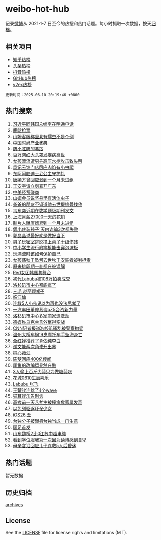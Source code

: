 # weibo-hot-hub

记录[微博](https://www.weibo.com)从 2021-1-7 日至今的热搜和热门话题。每小时抓取一次数据，按天[归档](archives)。

## 相关项目

- [知乎热榜](https://github.com/lonnyzhang423/zhihu-hot-hub)
- [头条热榜](https://github.com/lonnyzhang423/toutiao-hot-hub)
- [抖音热榜](https://github.com/lonnyzhang423/douyin-hot-hub)
- [GitHub热榜](https://github.com/lonnyzhang423/github-hot-hub)
- [v2ex热榜](https://github.com/lonnyzhang423/v2ex-hot-hub)


`更新时间：2025-06-10 20:19:46 +0800`

## 热门搜索

1. [习近平同韩国总统李在明通电话](https://m.weibo.cn/search?containerid=100103type%3D1%26t%3D10%26q%3D%23%E4%B9%A0%E8%BF%91%E5%B9%B3%E5%90%8C%E9%9F%A9%E5%9B%BD%E6%80%BB%E7%BB%9F%E6%9D%8E%E5%9C%A8%E6%98%8E%E9%80%9A%E7%94%B5%E8%AF%9D%23&stream_entry_id=51&isnewpage=1&extparam=seat%3D1%26q%3D%2523%25E4%25B9%25A0%25E8%25BF%2591%25E5%25B9%25B3%25E5%2590%258C%25E9%259F%25A9%25E5%259B%25BD%25E6%2580%25BB%25E7%25BB%259F%25E6%259D%258E%25E5%259C%25A8%25E6%2598%258E%25E9%2580%259A%25E7%2594%25B5%25E8%25AF%259D%2523%26filter_type%3Drealtimehot%26pos%3D0%26c_type%3D51%26cate%3D10103%26stream_entry_id%3D51%26dgr%3D0%26display_time%3D1749557984%26pre_seqid%3D174955798443400564118)
1. [鹿晗抢票](https://m.weibo.cn/search?containerid=100103type%3D1%26t%3D10%26q%3D%E9%B9%BF%E6%99%97%E6%8A%A2%E7%A5%A8&stream_entry_id=31&isnewpage=1&extparam=seat%3D1%26q%3D%25E9%25B9%25BF%25E6%2599%2597%25E6%258A%25A2%25E7%25A5%25A8%26lcate%3D5001%26filter_type%3Drealtimehot%26c_type%3D31%26dgr%3D0%26cate%3D5001%26stream_entry_id%3D31%26band_rank%3D1%26pos%3D0%26flag%3D1%26realpos%3D1%26display_time%3D1749557984%26pre_seqid%3D174955798443400564118)
1. [山姆客服称坚果有蠕虫不是个例](https://m.weibo.cn/search?containerid=100103type%3D1%26t%3D10%26q%3D%23%E5%B1%B1%E5%A7%86%E5%AE%A2%E6%9C%8D%E7%A7%B0%E5%9D%9A%E6%9E%9C%E6%9C%89%E8%A0%95%E8%99%AB%E4%B8%8D%E6%98%AF%E4%B8%AA%E4%BE%8B%23&stream_entry_id=31&isnewpage=1&extparam=seat%3D1%26q%3D%2523%25E5%25B1%25B1%25E5%25A7%2586%25E5%25AE%25A2%25E6%259C%258D%25E7%25A7%25B0%25E5%259D%259A%25E6%259E%259C%25E6%259C%2589%25E8%25A0%2595%25E8%2599%25AB%25E4%25B8%258D%25E6%2598%25AF%25E4%25B8%25AA%25E4%25BE%258B%2523%26lcate%3D5001%26filter_type%3Drealtimehot%26c_type%3D31%26dgr%3D0%26cate%3D5001%26stream_entry_id%3D31%26band_rank%3D2%26pos%3D1%26flag%3D0%26realpos%3D2%26display_time%3D1749557984%26pre_seqid%3D174955798443400564118)
1. [中国时尚产业盛典](https://m.weibo.cn/search?containerid=100103type%3D1%26t%3D10%26q%3D%23%E4%B8%AD%E5%9B%BD%E6%97%B6%E5%B0%9A%E4%BA%A7%E4%B8%9A%E7%9B%9B%E5%85%B8%23&stream_entry_id=31&isnewpage=1&extparam=seat%3D1%26q%3D%2523%25E4%25B8%25AD%25E5%259B%25BD%25E6%2597%25B6%25E5%25B0%259A%25E4%25BA%25A7%25E4%25B8%259A%25E7%259B%259B%25E5%2585%25B8%2523%26lcate%3D5001%26filter_type%3Drealtimehot%26c_type%3D31%26dgr%3D0%26cate%3D5001%26stream_entry_id%3D31%26band_rank%3D3%26pos%3D2%26flag%3D1%26realpos%3D3%26display_time%3D1749557984%26pre_seqid%3D174955798443400564118)
1. [防不胜防的套路](https://m.weibo.cn/search?containerid=100103type%3D1%26t%3D10%26q%3D%23%E9%98%B2%E4%B8%8D%E8%83%9C%E9%98%B2%E7%9A%84%E5%A5%97%E8%B7%AF%23&stream_entry_id=31&isnewpage=1&extparam=seat%3D1%26q%3D%2523%25E9%2598%25B2%25E4%25B8%258D%25E8%2583%259C%25E9%2598%25B2%25E7%259A%2584%25E5%25A5%2597%25E8%25B7%25AF%2523%26lcate%3D5001%26filter_type%3Drealtimehot%26adid%3D289416%26c_type%3D31%26cate%3D5001%26topic_ad%3D1%26stream_entry_id%3D31%26band_rank%3D4%26is_ad_pos%3D1%26pos%3D3%26dgr%3D0%26display_time%3D1749557984%26pre_seqid%3D174955798443400564118)
1. [百万网红大头突发疾病离世](https://m.weibo.cn/search?containerid=100103type%3D1%26t%3D10%26q%3D%23%E7%99%BE%E4%B8%87%E7%BD%91%E7%BA%A2%E5%A4%A7%E5%A4%B4%E7%AA%81%E5%8F%91%E7%96%BE%E7%97%85%E7%A6%BB%E4%B8%96%23&stream_entry_id=31&isnewpage=1&extparam=seat%3D1%26q%3D%2523%25E7%2599%25BE%25E4%25B8%2587%25E7%25BD%2591%25E7%25BA%25A2%25E5%25A4%25A7%25E5%25A4%25B4%25E7%25AA%2581%25E5%258F%2591%25E7%2596%25BE%25E7%2597%2585%25E7%25A6%25BB%25E4%25B8%2596%2523%26lcate%3D5001%26filter_type%3Drealtimehot%26c_type%3D31%26dgr%3D0%26cate%3D5001%26stream_entry_id%3D31%26band_rank%3D4%26pos%3D4%26flag%3D1%26realpos%3D4%26display_time%3D1749557984%26pre_seqid%3D174955798443400564118)
1. [女孩漂流遭男子高压水枪攻击致失明](https://m.weibo.cn/search?containerid=100103type%3D1%26t%3D10%26q%3D%23%E5%A5%B3%E5%AD%A9%E6%BC%82%E6%B5%81%E9%81%AD%E7%94%B7%E5%AD%90%E9%AB%98%E5%8E%8B%E6%B0%B4%E6%9E%AA%E6%94%BB%E5%87%BB%E8%87%B4%E5%A4%B1%E6%98%8E%23&stream_entry_id=31&isnewpage=1&extparam=seat%3D1%26q%3D%2523%25E5%25A5%25B3%25E5%25AD%25A9%25E6%25BC%2582%25E6%25B5%2581%25E9%2581%25AD%25E7%2594%25B7%25E5%25AD%2590%25E9%25AB%2598%25E5%258E%258B%25E6%25B0%25B4%25E6%259E%25AA%25E6%2594%25BB%25E5%2587%25BB%25E8%2587%25B4%25E5%25A4%25B1%25E6%2598%258E%2523%26lcate%3D5001%26filter_type%3Drealtimehot%26c_type%3D31%26dgr%3D0%26cate%3D5001%26stream_entry_id%3D31%26band_rank%3D5%26pos%3D5%26flag%3D0%26realpos%3D5%26display_time%3D1749557984%26pre_seqid%3D174955798443400564118)
1. [袁记云饺门店回应肉馅有小虫爬](https://m.weibo.cn/search?containerid=100103type%3D1%26t%3D10%26q%3D%23%E8%A2%81%E8%AE%B0%E4%BA%91%E9%A5%BA%E9%97%A8%E5%BA%97%E5%9B%9E%E5%BA%94%E8%82%89%E9%A6%85%E6%9C%89%E5%B0%8F%E8%99%AB%E7%88%AC%23&stream_entry_id=31&isnewpage=1&extparam=seat%3D1%26q%3D%2523%25E8%25A2%2581%25E8%25AE%25B0%25E4%25BA%2591%25E9%25A5%25BA%25E9%2597%25A8%25E5%25BA%2597%25E5%259B%259E%25E5%25BA%2594%25E8%2582%2589%25E9%25A6%2585%25E6%259C%2589%25E5%25B0%258F%25E8%2599%25AB%25E7%2588%25AC%2523%26lcate%3D5001%26filter_type%3Drealtimehot%26c_type%3D31%26dgr%3D0%26cate%3D5001%26stream_entry_id%3D31%26band_rank%3D6%26pos%3D6%26flag%3D1%26realpos%3D6%26display_time%3D1749557984%26pre_seqid%3D174955798443400564118)
1. [东阿阿胶迪士尼公主守护礼](https://m.weibo.cn/search?containerid=100103type%3D1%26t%3D10%26q%3D%23%E4%B8%9C%E9%98%BF%E9%98%BF%E8%83%B6%E8%BF%AA%E5%A3%AB%E5%B0%BC%E5%85%AC%E4%B8%BB%E5%AE%88%E6%8A%A4%E7%A4%BC%23&stream_entry_id=31&isnewpage=1&extparam=seat%3D1%26q%3D%2523%25E4%25B8%259C%25E9%2598%25BF%25E9%2598%25BF%25E8%2583%25B6%25E8%25BF%25AA%25E5%25A3%25AB%25E5%25B0%25BC%25E5%2585%25AC%25E4%25B8%25BB%25E5%25AE%2588%25E6%258A%25A4%25E7%25A4%25BC%2523%26lcate%3D5001%26filter_type%3Drealtimehot%26adid%3D289357%26c_type%3D31%26cate%3D5001%26topic_ad%3D1%26stream_entry_id%3D31%26band_rank%3D7%26is_ad_pos%3D1%26pos%3D7%26dgr%3D0%26display_time%3D1749557984%26pre_seqid%3D174955798443400564118)
1. [唐嫣方曾回应迟到一个月未进组](https://m.weibo.cn/search?containerid=100103type%3D1%26t%3D10%26q%3D%23%E5%94%90%E5%AB%A3%E6%96%B9%E6%9B%BE%E5%9B%9E%E5%BA%94%E8%BF%9F%E5%88%B0%E4%B8%80%E4%B8%AA%E6%9C%88%E6%9C%AA%E8%BF%9B%E7%BB%84%23&stream_entry_id=31&isnewpage=1&extparam=seat%3D1%26q%3D%2523%25E5%2594%2590%25E5%25AB%25A3%25E6%2596%25B9%25E6%259B%25BE%25E5%259B%259E%25E5%25BA%2594%25E8%25BF%259F%25E5%2588%25B0%25E4%25B8%2580%25E4%25B8%25AA%25E6%259C%2588%25E6%259C%25AA%25E8%25BF%259B%25E7%25BB%2584%2523%26lcate%3D5001%26filter_type%3Drealtimehot%26c_type%3D31%26dgr%3D0%26cate%3D5001%26stream_entry_id%3D31%26band_rank%3D7%26pos%3D8%26flag%3D0%26realpos%3D7%26display_time%3D1749557984%26pre_seqid%3D174955798443400564118)
1. [王安宇请立刻离开广东](https://m.weibo.cn/search?containerid=100103type%3D1%26t%3D10%26q%3D%E7%8E%8B%E5%AE%89%E5%AE%87%E8%AF%B7%E7%AB%8B%E5%88%BB%E7%A6%BB%E5%BC%80%E5%B9%BF%E4%B8%9C&stream_entry_id=31&isnewpage=1&extparam=seat%3D1%26q%3D%25E7%258E%258B%25E5%25AE%2589%25E5%25AE%2587%25E8%25AF%25B7%25E7%25AB%258B%25E5%2588%25BB%25E7%25A6%25BB%25E5%25BC%2580%25E5%25B9%25BF%25E4%25B8%259C%26lcate%3D5001%26filter_type%3Drealtimehot%26c_type%3D31%26dgr%3D0%26cate%3D5001%26stream_entry_id%3D31%26band_rank%3D8%26pos%3D9%26flag%3D0%26realpos%3D8%26display_time%3D1749557984%26pre_seqid%3D174955798443400564118)
1. [中美经贸磋商](https://m.weibo.cn/search?containerid=100103type%3D1%26t%3D10%26q%3D%23%E4%B8%AD%E7%BE%8E%E7%BB%8F%E8%B4%B8%E7%A3%8B%E5%95%86%23&stream_entry_id=31&isnewpage=1&extparam=seat%3D1%26q%3D%2523%25E4%25B8%25AD%25E7%25BE%258E%25E7%25BB%258F%25E8%25B4%25B8%25E7%25A3%258B%25E5%2595%2586%2523%26lcate%3D5001%26filter_type%3Drealtimehot%26c_type%3D31%26dgr%3D0%26cate%3D5001%26stream_entry_id%3D31%26band_rank%3D9%26pos%3D10%26flag%3D0%26realpos%3D9%26display_time%3D1749557984%26pre_seqid%3D174955798443400564118)
1. [山姆会员说坚果里有活体虫子](https://m.weibo.cn/search?containerid=100103type%3D1%26t%3D10%26q%3D%23%E5%B1%B1%E5%A7%86%E4%BC%9A%E5%91%98%E8%AF%B4%E5%9D%9A%E6%9E%9C%E9%87%8C%E6%9C%89%E6%B4%BB%E4%BD%93%E8%99%AB%E5%AD%90%23&stream_entry_id=31&isnewpage=1&extparam=seat%3D1%26q%3D%2523%25E5%25B1%25B1%25E5%25A7%2586%25E4%25BC%259A%25E5%2591%2598%25E8%25AF%25B4%25E5%259D%259A%25E6%259E%259C%25E9%2587%258C%25E6%259C%2589%25E6%25B4%25BB%25E4%25BD%2593%25E8%2599%25AB%25E5%25AD%2590%2523%26lcate%3D5001%26filter_type%3Drealtimehot%26c_type%3D31%26dgr%3D0%26cate%3D5001%26stream_entry_id%3D31%26band_rank%3D10%26pos%3D11%26flag%3D1%26realpos%3D10%26display_time%3D1749557984%26pre_seqid%3D174955798443400564118)
1. [爸爸的朋友不知道他去世提排骨找他](https://m.weibo.cn/search?containerid=100103type%3D1%26t%3D10%26q%3D%23%E7%88%B8%E7%88%B8%E7%9A%84%E6%9C%8B%E5%8F%8B%E4%B8%8D%E7%9F%A5%E9%81%93%E4%BB%96%E5%8E%BB%E4%B8%96%E6%8F%90%E6%8E%92%E9%AA%A8%E6%89%BE%E4%BB%96%23&stream_entry_id=31&isnewpage=1&extparam=seat%3D1%26q%3D%2523%25E7%2588%25B8%25E7%2588%25B8%25E7%259A%2584%25E6%259C%258B%25E5%258F%258B%25E4%25B8%258D%25E7%259F%25A5%25E9%2581%2593%25E4%25BB%2596%25E5%258E%25BB%25E4%25B8%2596%25E6%258F%2590%25E6%258E%2592%25E9%25AA%25A8%25E6%2589%25BE%25E4%25BB%2596%2523%26lcate%3D5001%26filter_type%3Drealtimehot%26c_type%3D31%26dgr%3D0%26cate%3D5001%26stream_entry_id%3D31%26band_rank%3D11%26pos%3D12%26flag%3D1%26realpos%3D11%26display_time%3D1749557984%26pre_seqid%3D174955798443400564118)
1. [韦东奕近期在数学顶级期刊发文](https://m.weibo.cn/search?containerid=100103type%3D1%26t%3D10%26q%3D%23%E9%9F%A6%E4%B8%9C%E5%A5%95%E8%BF%91%E6%9C%9F%E5%9C%A8%E6%95%B0%E5%AD%A6%E9%A1%B6%E7%BA%A7%E6%9C%9F%E5%88%8A%E5%8F%91%E6%96%87%23&stream_entry_id=31&isnewpage=1&extparam=seat%3D1%26q%3D%2523%25E9%259F%25A6%25E4%25B8%259C%25E5%25A5%2595%25E8%25BF%2591%25E6%259C%259F%25E5%259C%25A8%25E6%2595%25B0%25E5%25AD%25A6%25E9%25A1%25B6%25E7%25BA%25A7%25E6%259C%259F%25E5%2588%258A%25E5%258F%2591%25E6%2596%2587%2523%26lcate%3D5001%26filter_type%3Drealtimehot%26c_type%3D31%26dgr%3D0%26cate%3D5001%26stream_entry_id%3D31%26band_rank%3D12%26pos%3D13%26flag%3D1%26realpos%3D12%26display_time%3D1749557984%26pre_seqid%3D174955798443400564118)
1. [上海月薪27000一天的花销](https://m.weibo.cn/search?containerid=100103type%3D1%26t%3D10%26q%3D%E4%B8%8A%E6%B5%B7%E6%9C%88%E8%96%AA27000%E4%B8%80%E5%A4%A9%E7%9A%84%E8%8A%B1%E9%94%80&stream_entry_id=31&isnewpage=1&extparam=seat%3D1%26q%3D%25E4%25B8%258A%25E6%25B5%25B7%25E6%259C%2588%25E8%2596%25AA27000%25E4%25B8%2580%25E5%25A4%25A9%25E7%259A%2584%25E8%258A%25B1%25E9%2594%2580%26lcate%3D5001%26filter_type%3Drealtimehot%26c_type%3D31%26dgr%3D0%26cate%3D5001%26stream_entry_id%3D31%26band_rank%3D13%26pos%3D14%26flag%3D2%26realpos%3D13%26display_time%3D1749557984%26pre_seqid%3D174955798443400564118)
1. [制片人曝唐嫣迟到一个月未进组](https://m.weibo.cn/search?containerid=100103type%3D1%26t%3D10%26q%3D%23%E5%88%B6%E7%89%87%E4%BA%BA%E6%9B%9D%E5%94%90%E5%AB%A3%E8%BF%9F%E5%88%B0%E4%B8%80%E4%B8%AA%E6%9C%88%E6%9C%AA%E8%BF%9B%E7%BB%84%23&stream_entry_id=31&isnewpage=1&extparam=seat%3D1%26q%3D%2523%25E5%2588%25B6%25E7%2589%2587%25E4%25BA%25BA%25E6%259B%259D%25E5%2594%2590%25E5%25AB%25A3%25E8%25BF%259F%25E5%2588%25B0%25E4%25B8%2580%25E4%25B8%25AA%25E6%259C%2588%25E6%259C%25AA%25E8%25BF%259B%25E7%25BB%2584%2523%26lcate%3D5001%26filter_type%3Drealtimehot%26c_type%3D31%26dgr%3D0%26cate%3D5001%26stream_entry_id%3D31%26band_rank%3D14%26pos%3D15%26flag%3D2%26realpos%3D14%26display_time%3D1749557984%26pre_seqid%3D174955798443400564118)
1. [俩小伙装孙子1天内诈骗3次都失败](https://m.weibo.cn/search?containerid=100103type%3D1%26t%3D10%26q%3D%23%E4%BF%A9%E5%B0%8F%E4%BC%99%E8%A3%85%E5%AD%99%E5%AD%901%E5%A4%A9%E5%86%85%E8%AF%88%E9%AA%973%E6%AC%A1%E9%83%BD%E5%A4%B1%E8%B4%A5%23&stream_entry_id=31&isnewpage=1&extparam=seat%3D1%26q%3D%2523%25E4%25BF%25A9%25E5%25B0%258F%25E4%25BC%2599%25E8%25A3%2585%25E5%25AD%2599%25E5%25AD%25901%25E5%25A4%25A9%25E5%2586%2585%25E8%25AF%2588%25E9%25AA%25973%25E6%25AC%25A1%25E9%2583%25BD%25E5%25A4%25B1%25E8%25B4%25A5%2523%26lcate%3D5001%26filter_type%3Drealtimehot%26c_type%3D31%26dgr%3D0%26cate%3D5001%26stream_entry_id%3D31%26band_rank%3D15%26pos%3D16%26flag%3D1%26realpos%3D15%26display_time%3D1749557984%26pre_seqid%3D174955798443400564118)
1. [郭晶晶说最好就是做好当下](https://m.weibo.cn/search?containerid=100103type%3D1%26t%3D10%26q%3D%23%E9%83%AD%E6%99%B6%E6%99%B6%E8%AF%B4%E6%9C%80%E5%A5%BD%E5%B0%B1%E6%98%AF%E5%81%9A%E5%A5%BD%E5%BD%93%E4%B8%8B%23&stream_entry_id=31&isnewpage=1&extparam=seat%3D1%26q%3D%2523%25E9%2583%25AD%25E6%2599%25B6%25E6%2599%25B6%25E8%25AF%25B4%25E6%259C%2580%25E5%25A5%25BD%25E5%25B0%25B1%25E6%2598%25AF%25E5%2581%259A%25E5%25A5%25BD%25E5%25BD%2593%25E4%25B8%258B%2523%26lcate%3D5001%26filter_type%3Drealtimehot%26c_type%3D31%26dgr%3D0%26cate%3D5001%26stream_entry_id%3D31%26band_rank%3D16%26pos%3D17%26flag%3D1%26realpos%3D16%26display_time%3D1749557984%26pre_seqid%3D174955798443400564118)
1. [男子玩密室逃脱撞上桌子十级伤残](https://m.weibo.cn/search?containerid=100103type%3D1%26t%3D10%26q%3D%23%E7%94%B7%E5%AD%90%E7%8E%A9%E5%AF%86%E5%AE%A4%E9%80%83%E8%84%B1%E6%92%9E%E4%B8%8A%E6%A1%8C%E5%AD%90%E5%8D%81%E7%BA%A7%E4%BC%A4%E6%AE%8B%23&stream_entry_id=31&isnewpage=1&extparam=seat%3D1%26q%3D%2523%25E7%2594%25B7%25E5%25AD%2590%25E7%258E%25A9%25E5%25AF%2586%25E5%25AE%25A4%25E9%2580%2583%25E8%2584%25B1%25E6%2592%259E%25E4%25B8%258A%25E6%25A1%258C%25E5%25AD%2590%25E5%258D%2581%25E7%25BA%25A7%25E4%25BC%25A4%25E6%25AE%258B%2523%26lcate%3D5001%26filter_type%3Drealtimehot%26c_type%3D31%26dgr%3D0%26cate%3D5001%26stream_entry_id%3D31%26band_rank%3D17%26pos%3D18%26flag%3D1%26realpos%3D17%26display_time%3D1749557984%26pre_seqid%3D174955798443400564118)
1. [中小学生流行的笔枪能击穿泡沫板](https://m.weibo.cn/search?containerid=100103type%3D1%26t%3D10%26q%3D%23%E4%B8%AD%E5%B0%8F%E5%AD%A6%E7%94%9F%E6%B5%81%E8%A1%8C%E7%9A%84%E7%AC%94%E6%9E%AA%E8%83%BD%E5%87%BB%E7%A9%BF%E6%B3%A1%E6%B2%AB%E6%9D%BF%23&stream_entry_id=31&isnewpage=1&extparam=seat%3D1%26q%3D%2523%25E4%25B8%25AD%25E5%25B0%258F%25E5%25AD%25A6%25E7%2594%259F%25E6%25B5%2581%25E8%25A1%258C%25E7%259A%2584%25E7%25AC%2594%25E6%259E%25AA%25E8%2583%25BD%25E5%2587%25BB%25E7%25A9%25BF%25E6%25B3%25A1%25E6%25B2%25AB%25E6%259D%25BF%2523%26lcate%3D5001%26filter_type%3Drealtimehot%26c_type%3D31%26dgr%3D0%26cate%3D5001%26stream_entry_id%3D31%26band_rank%3D18%26pos%3D19%26flag%3D1%26realpos%3D18%26display_time%3D1749557984%26pre_seqid%3D174955798443400564118)
1. [玩漂流时该如何保护自己](https://m.weibo.cn/search?containerid=100103type%3D1%26t%3D10%26q%3D%23%E7%8E%A9%E6%BC%82%E6%B5%81%E6%97%B6%E8%AF%A5%E5%A6%82%E4%BD%95%E4%BF%9D%E6%8A%A4%E8%87%AA%E5%B7%B1%23&stream_entry_id=31&isnewpage=1&extparam=seat%3D1%26q%3D%2523%25E7%258E%25A9%25E6%25BC%2582%25E6%25B5%2581%25E6%2597%25B6%25E8%25AF%25A5%25E5%25A6%2582%25E4%25BD%2595%25E4%25BF%259D%25E6%258A%25A4%25E8%2587%25AA%25E5%25B7%25B1%2523%26lcate%3D5001%26filter_type%3Drealtimehot%26c_type%3D31%26cate%3D5001%26dgr%3D0%26realpos%3D19%26stream_entry_id%3D31%26band_rank%3D19%26pos%3D20%26flag%3D1%26is_ai_ask%3D1%26display_time%3D1749557984%26pre_seqid%3D174955798443400564118)
1. [女孩荡秋千坠河去世秋千安装者被判担责](https://m.weibo.cn/search?containerid=100103type%3D1%26t%3D10%26q%3D%23%E5%A5%B3%E5%AD%A9%E8%8D%A1%E7%A7%8B%E5%8D%83%E5%9D%A0%E6%B2%B3%E5%8E%BB%E4%B8%96%E7%A7%8B%E5%8D%83%E5%AE%89%E8%A3%85%E8%80%85%E8%A2%AB%E5%88%A4%E6%8B%85%E8%B4%A3%23&stream_entry_id=31&isnewpage=1&extparam=seat%3D1%26q%3D%2523%25E5%25A5%25B3%25E5%25AD%25A9%25E8%258D%25A1%25E7%25A7%258B%25E5%258D%2583%25E5%259D%25A0%25E6%25B2%25B3%25E5%258E%25BB%25E4%25B8%2596%25E7%25A7%258B%25E5%258D%2583%25E5%25AE%2589%25E8%25A3%2585%25E8%2580%2585%25E8%25A2%25AB%25E5%2588%25A4%25E6%258B%2585%25E8%25B4%25A3%2523%26lcate%3D5001%26filter_type%3Drealtimehot%26c_type%3D31%26dgr%3D0%26cate%3D5001%26stream_entry_id%3D31%26band_rank%3D20%26pos%3D21%26flag%3D1%26realpos%3D20%26display_time%3D1749557984%26pre_seqid%3D174955798443400564118)
1. [原来排卵期一直都在被误解](https://m.weibo.cn/search?containerid=100103type%3D1%26t%3D10%26q%3D%E5%8E%9F%E6%9D%A5%E6%8E%92%E5%8D%B5%E6%9C%9F%E4%B8%80%E7%9B%B4%E9%83%BD%E5%9C%A8%E8%A2%AB%E8%AF%AF%E8%A7%A3&stream_entry_id=31&isnewpage=1&extparam=seat%3D1%26q%3D%25E5%258E%259F%25E6%259D%25A5%25E6%258E%2592%25E5%258D%25B5%25E6%259C%259F%25E4%25B8%2580%25E7%259B%25B4%25E9%2583%25BD%25E5%259C%25A8%25E8%25A2%25AB%25E8%25AF%25AF%25E8%25A7%25A3%26lcate%3D5001%26filter_type%3Drealtimehot%26c_type%3D31%26dgr%3D0%26cate%3D5001%26stream_entry_id%3D31%26band_rank%3D21%26pos%3D22%26flag%3D2%26realpos%3D21%26display_time%3D1749557984%26pre_seqid%3D174955798443400564118)
1. [Red女团韩国初舞台](https://m.weibo.cn/search?containerid=100103type%3D1%26t%3D10%26q%3D%23Red%E5%A5%B3%E5%9B%A2%E9%9F%A9%E5%9B%BD%E5%88%9D%E8%88%9E%E5%8F%B0%23&stream_entry_id=31&isnewpage=1&extparam=seat%3D1%26q%3D%2523Red%25E5%25A5%25B3%25E5%259B%25A2%25E9%259F%25A9%25E5%259B%25BD%25E5%2588%259D%25E8%2588%259E%25E5%258F%25B0%2523%26lcate%3D5001%26filter_type%3Drealtimehot%26c_type%3D31%26dgr%3D0%26cate%3D5001%26stream_entry_id%3D31%26band_rank%3D22%26pos%3D23%26flag%3D1%26realpos%3D22%26display_time%3D1749557984%26pre_seqid%3D174955798443400564118)
1. [初代Labubu被108万拍卖成交](https://m.weibo.cn/search?containerid=100103type%3D1%26t%3D10%26q%3D%23%E5%88%9D%E4%BB%A3Labubu%E8%A2%AB108%E4%B8%87%E6%8B%8D%E5%8D%96%E6%88%90%E4%BA%A4%23&stream_entry_id=31&isnewpage=1&extparam=seat%3D1%26q%3D%2523%25E5%2588%259D%25E4%25BB%25A3Labubu%25E8%25A2%25AB108%25E4%25B8%2587%25E6%258B%258D%25E5%258D%2596%25E6%2588%2590%25E4%25BA%25A4%2523%26lcate%3D5001%26filter_type%3Drealtimehot%26c_type%3D31%26dgr%3D0%26cate%3D5001%26stream_entry_id%3D31%26band_rank%3D23%26pos%3D24%26flag%3D1%26realpos%3D23%26display_time%3D1749557984%26pre_seqid%3D174955798443400564118)
1. [洛杉矶市中心彻底疯了](https://m.weibo.cn/search?containerid=100103type%3D1%26t%3D10%26q%3D%E6%B4%9B%E6%9D%89%E7%9F%B6%E5%B8%82%E4%B8%AD%E5%BF%83%E5%BD%BB%E5%BA%95%E7%96%AF%E4%BA%86&stream_entry_id=31&isnewpage=1&extparam=seat%3D1%26q%3D%25E6%25B4%259B%25E6%259D%2589%25E7%259F%25B6%25E5%25B8%2582%25E4%25B8%25AD%25E5%25BF%2583%25E5%25BD%25BB%25E5%25BA%2595%25E7%2596%25AF%25E4%25BA%2586%26lcate%3D5001%26filter_type%3Drealtimehot%26c_type%3D31%26dgr%3D0%26cate%3D5001%26stream_entry_id%3D31%26band_rank%3D24%26pos%3D25%26flag%3D0%26realpos%3D24%26display_time%3D1749557984%26pre_seqid%3D174955798443400564118)
1. [三毛 赵丽颖裙子](https://m.weibo.cn/search?containerid=100103type%3D1%26t%3D10%26q%3D%E4%B8%89%E6%AF%9B+%E8%B5%B5%E4%B8%BD%E9%A2%96%E8%A3%99%E5%AD%90&stream_entry_id=31&isnewpage=1&extparam=seat%3D1%26q%3D%25E4%25B8%2589%25E6%25AF%259B%2520%25E8%25B5%25B5%25E4%25B8%25BD%25E9%25A2%2596%25E8%25A3%2599%25E5%25AD%2590%26lcate%3D5001%26filter_type%3Drealtimehot%26c_type%3D31%26dgr%3D0%26cate%3D5001%26stream_entry_id%3D31%26band_rank%3D25%26pos%3D26%26flag%3D0%26realpos%3D25%26display_time%3D1749557984%26pre_seqid%3D174955798443400564118)
1. [临江仙](https://m.weibo.cn/search?containerid=100103type%3D1%26t%3D10%26q%3D%E4%B8%B4%E6%B1%9F%E4%BB%99&stream_entry_id=31&isnewpage=1&extparam=seat%3D1%26q%3D%25E4%25B8%25B4%25E6%25B1%259F%25E4%25BB%2599%26lcate%3D5001%26filter_type%3Drealtimehot%26c_type%3D31%26dgr%3D0%26cate%3D5001%26stream_entry_id%3D31%26band_rank%3D26%26pos%3D27%26flag%3D0%26realpos%3D26%26display_time%3D1749557984%26pre_seqid%3D174955798443400564118)
1. [连救5人小伙说以为再也没法尽孝了](https://m.weibo.cn/search?containerid=100103type%3D1%26t%3D10%26q%3D%23%E8%BF%9E%E6%95%915%E4%BA%BA%E5%B0%8F%E4%BC%99%E8%AF%B4%E4%BB%A5%E4%B8%BA%E5%86%8D%E4%B9%9F%E6%B2%A1%E6%B3%95%E5%B0%BD%E5%AD%9D%E4%BA%86%23&stream_entry_id=31&isnewpage=1&extparam=seat%3D1%26q%3D%2523%25E8%25BF%259E%25E6%2595%25915%25E4%25BA%25BA%25E5%25B0%258F%25E4%25BC%2599%25E8%25AF%25B4%25E4%25BB%25A5%25E4%25B8%25BA%25E5%2586%258D%25E4%25B9%259F%25E6%25B2%25A1%25E6%25B3%2595%25E5%25B0%25BD%25E5%25AD%259D%25E4%25BA%2586%2523%26lcate%3D5001%26filter_type%3Drealtimehot%26c_type%3D31%26dgr%3D0%26cate%3D5001%26stream_entry_id%3D31%26band_rank%3D27%26pos%3D28%26flag%3D0%26realpos%3D27%26display_time%3D1749557984%26pre_seqid%3D174955798443400564118)
1. [一汽丰田董修惠谈bZ5合资新力量](https://m.weibo.cn/search?containerid=100103type%3D1%26t%3D10%26q%3D%23%E4%B8%80%E6%B1%BD%E4%B8%B0%E7%94%B0%E8%91%A3%E4%BF%AE%E6%83%A0%E8%B0%88bZ5%E5%90%88%E8%B5%84%E6%96%B0%E5%8A%9B%E9%87%8F%23&stream_entry_id=31&isnewpage=1&extparam=seat%3D1%26q%3D%2523%25E4%25B8%2580%25E6%25B1%25BD%25E4%25B8%25B0%25E7%2594%25B0%25E8%2591%25A3%25E4%25BF%25AE%25E6%2583%25A0%25E8%25B0%2588bZ5%25E5%2590%2588%25E8%25B5%2584%25E6%2596%25B0%25E5%258A%259B%25E9%2587%258F%2523%26lcate%3D5001%26filter_type%3Drealtimehot%26c_type%3D31%26dgr%3D0%26cate%3D5001%26stream_entry_id%3D31%26band_rank%3D28%26pos%3D29%26flag%3D1%26realpos%3D28%26display_time%3D1749557984%26pre_seqid%3D174955798443400564118)
1. [洛杉矶市中心多家商家遭洗劫](https://m.weibo.cn/search?containerid=100103type%3D1%26t%3D10%26q%3D%23%E6%B4%9B%E6%9D%89%E7%9F%B6%E5%B8%82%E4%B8%AD%E5%BF%83%E5%A4%9A%E5%AE%B6%E5%95%86%E5%AE%B6%E9%81%AD%E6%B4%97%E5%8A%AB%23&stream_entry_id=31&isnewpage=1&extparam=seat%3D1%26q%3D%2523%25E6%25B4%259B%25E6%259D%2589%25E7%259F%25B6%25E5%25B8%2582%25E4%25B8%25AD%25E5%25BF%2583%25E5%25A4%259A%25E5%25AE%25B6%25E5%2595%2586%25E5%25AE%25B6%25E9%2581%25AD%25E6%25B4%2597%25E5%258A%25AB%2523%26lcate%3D5001%26filter_type%3Drealtimehot%26c_type%3D31%26dgr%3D0%26cate%3D5001%26stream_entry_id%3D31%26band_rank%3D29%26pos%3D30%26flag%3D1%26realpos%3D29%26display_time%3D1749557984%26pre_seqid%3D174955798443400564118)
1. [德媒称乌克兰意外赢得空战](https://m.weibo.cn/search?containerid=100103type%3D1%26t%3D10%26q%3D%23%E5%BE%B7%E5%AA%92%E7%A7%B0%E4%B9%8C%E5%85%8B%E5%85%B0%E6%84%8F%E5%A4%96%E8%B5%A2%E5%BE%97%E7%A9%BA%E6%88%98%23&stream_entry_id=31&isnewpage=1&extparam=seat%3D1%26q%3D%2523%25E5%25BE%25B7%25E5%25AA%2592%25E7%25A7%25B0%25E4%25B9%258C%25E5%2585%258B%25E5%2585%25B0%25E6%2584%258F%25E5%25A4%2596%25E8%25B5%25A2%25E5%25BE%2597%25E7%25A9%25BA%25E6%2588%2598%2523%26lcate%3D5001%26filter_type%3Drealtimehot%26c_type%3D31%26dgr%3D0%26cate%3D5001%26stream_entry_id%3D31%26band_rank%3D30%26pos%3D31%26flag%3D1%26realpos%3D30%26display_time%3D1749557984%26pre_seqid%3D174955798443400564118)
1. [CNN记者报道洛杉矶骚乱被警察拘留](https://m.weibo.cn/search?containerid=100103type%3D1%26t%3D10%26q%3D%23CNN%E8%AE%B0%E8%80%85%E6%8A%A5%E9%81%93%E6%B4%9B%E6%9D%89%E7%9F%B6%E9%AA%9A%E4%B9%B1%E8%A2%AB%E8%AD%A6%E5%AF%9F%E6%8B%98%E7%95%99%23&stream_entry_id=31&isnewpage=1&extparam=seat%3D1%26q%3D%2523CNN%25E8%25AE%25B0%25E8%2580%2585%25E6%258A%25A5%25E9%2581%2593%25E6%25B4%259B%25E6%259D%2589%25E7%259F%25B6%25E9%25AA%259A%25E4%25B9%25B1%25E8%25A2%25AB%25E8%25AD%25A6%25E5%25AF%259F%25E6%258B%2598%25E7%2595%2599%2523%26lcate%3D5001%26filter_type%3Drealtimehot%26c_type%3D31%26dgr%3D0%26cate%3D5001%26stream_entry_id%3D31%26band_rank%3D31%26pos%3D32%26flag%3D1%26realpos%3D31%26display_time%3D1749557984%26pre_seqid%3D174955798443400564118)
1. [温州大桥车祸19岁摩托车手坠海身亡](https://m.weibo.cn/search?containerid=100103type%3D1%26t%3D10%26q%3D%23%E6%B8%A9%E5%B7%9E%E5%A4%A7%E6%A1%A5%E8%BD%A6%E7%A5%B819%E5%B2%81%E6%91%A9%E6%89%98%E8%BD%A6%E6%89%8B%E5%9D%A0%E6%B5%B7%E8%BA%AB%E4%BA%A1%23&stream_entry_id=31&isnewpage=1&extparam=seat%3D1%26q%3D%2523%25E6%25B8%25A9%25E5%25B7%259E%25E5%25A4%25A7%25E6%25A1%25A5%25E8%25BD%25A6%25E7%25A5%25B819%25E5%25B2%2581%25E6%2591%25A9%25E6%2589%2598%25E8%25BD%25A6%25E6%2589%258B%25E5%259D%25A0%25E6%25B5%25B7%25E8%25BA%25AB%25E4%25BA%25A1%2523%26lcate%3D5001%26filter_type%3Drealtimehot%26c_type%3D31%26dgr%3D0%26cate%3D5001%26stream_entry_id%3D31%26band_rank%3D32%26pos%3D33%26flag%3D1%26realpos%3D32%26display_time%3D1749557984%26pre_seqid%3D174955798443400564118)
1. [全红婵推荐了单依纯李白](https://m.weibo.cn/search?containerid=100103type%3D1%26t%3D10%26q%3D%23%E5%85%A8%E7%BA%A2%E5%A9%B5%E6%8E%A8%E8%8D%90%E4%BA%86%E5%8D%95%E4%BE%9D%E7%BA%AF%E6%9D%8E%E7%99%BD%23&stream_entry_id=31&isnewpage=1&extparam=seat%3D1%26q%3D%2523%25E5%2585%25A8%25E7%25BA%25A2%25E5%25A9%25B5%25E6%258E%25A8%25E8%258D%2590%25E4%25BA%2586%25E5%258D%2595%25E4%25BE%259D%25E7%25BA%25AF%25E6%259D%258E%25E7%2599%25BD%2523%26lcate%3D5001%26filter_type%3Drealtimehot%26c_type%3D31%26dgr%3D0%26cate%3D5001%26stream_entry_id%3D31%26band_rank%3D33%26pos%3D34%26flag%3D0%26realpos%3D33%26display_time%3D1749557984%26pre_seqid%3D174955798443400564118)
1. [谢文能两次角球开出界](https://m.weibo.cn/search?containerid=100103type%3D1%26t%3D10%26q%3D%23%E8%B0%A2%E6%96%87%E8%83%BD%E4%B8%A4%E6%AC%A1%E8%A7%92%E7%90%83%E5%BC%80%E5%87%BA%E7%95%8C%23&stream_entry_id=31&isnewpage=1&extparam=seat%3D1%26q%3D%2523%25E8%25B0%25A2%25E6%2596%2587%25E8%2583%25BD%25E4%25B8%25A4%25E6%25AC%25A1%25E8%25A7%2592%25E7%2590%2583%25E5%25BC%2580%25E5%2587%25BA%25E7%2595%258C%2523%26lcate%3D5001%26filter_type%3Drealtimehot%26c_type%3D31%26dgr%3D0%26cate%3D5001%26stream_entry_id%3D31%26band_rank%3D34%26pos%3D35%26flag%3D1%26realpos%3D34%26display_time%3D1749557984%26pre_seqid%3D174955798443400564118)
1. [桐心薇泯](https://m.weibo.cn/search?containerid=100103type%3D1%26t%3D10%26q%3D%E6%A1%90%E5%BF%83%E8%96%87%E6%B3%AF&stream_entry_id=31&isnewpage=1&extparam=seat%3D1%26q%3D%25E6%25A1%2590%25E5%25BF%2583%25E8%2596%2587%25E6%25B3%25AF%26lcate%3D5001%26filter_type%3Drealtimehot%26c_type%3D31%26dgr%3D0%26cate%3D5001%26stream_entry_id%3D31%26band_rank%3D35%26pos%3D36%26flag%3D0%26realpos%3D35%26display_time%3D1749557984%26pre_seqid%3D174955798443400564118)
1. [陈梦回应400亿传闻](https://m.weibo.cn/search?containerid=100103type%3D1%26t%3D10%26q%3D%23%E9%99%88%E6%A2%A6%E5%9B%9E%E5%BA%94400%E4%BA%BF%E4%BC%A0%E9%97%BB%23&stream_entry_id=31&isnewpage=1&extparam=seat%3D1%26q%3D%2523%25E9%2599%2588%25E6%25A2%25A6%25E5%259B%259E%25E5%25BA%2594400%25E4%25BA%25BF%25E4%25BC%25A0%25E9%2597%25BB%2523%26lcate%3D5001%26filter_type%3Drealtimehot%26c_type%3D31%26dgr%3D0%26cate%3D5001%26stream_entry_id%3D31%26band_rank%3D36%26pos%3D37%26flag%3D0%26realpos%3D36%26display_time%3D1749557984%26pre_seqid%3D174955798443400564118)
1. [尾鱼的改编运果然在酷](https://m.weibo.cn/search?containerid=100103type%3D1%26t%3D10%26q%3D%E5%B0%BE%E9%B1%BC%E7%9A%84%E6%94%B9%E7%BC%96%E8%BF%90%E6%9E%9C%E7%84%B6%E5%9C%A8%E9%85%B7&stream_entry_id=31&isnewpage=1&extparam=seat%3D1%26q%3D%25E5%25B0%25BE%25E9%25B1%25BC%25E7%259A%2584%25E6%2594%25B9%25E7%25BC%2596%25E8%25BF%2590%25E6%259E%259C%25E7%2584%25B6%25E5%259C%25A8%25E9%2585%25B7%26lcate%3D5001%26filter_type%3Drealtimehot%26c_type%3D31%26dgr%3D0%26cate%3D5001%26stream_entry_id%3D31%26band_rank%3D37%26pos%3D38%26flag%3D1%26realpos%3D37%26display_time%3D1749557984%26pre_seqid%3D174955798443400564118)
1. [3人偷上百斤大蒜只为做糖蒜吃](https://m.weibo.cn/search?containerid=100103type%3D1%26t%3D10%26q%3D%233%E4%BA%BA%E5%81%B7%E4%B8%8A%E7%99%BE%E6%96%A4%E5%A4%A7%E8%92%9C%E5%8F%AA%E4%B8%BA%E5%81%9A%E7%B3%96%E8%92%9C%E5%90%83%23&stream_entry_id=31&isnewpage=1&extparam=seat%3D1%26q%3D%25233%25E4%25BA%25BA%25E5%2581%25B7%25E4%25B8%258A%25E7%2599%25BE%25E6%2596%25A4%25E5%25A4%25A7%25E8%2592%259C%25E5%258F%25AA%25E4%25B8%25BA%25E5%2581%259A%25E7%25B3%2596%25E8%2592%259C%25E5%2590%2583%2523%26lcate%3D5001%26filter_type%3Drealtimehot%26c_type%3D31%26dgr%3D0%26cate%3D5001%26stream_entry_id%3D31%26band_rank%3D38%26pos%3D39%26flag%3D1%26realpos%3D38%26display_time%3D1749557984%26pre_seqid%3D174955798443400564118)
1. [花城0610生辰喜乐](https://m.weibo.cn/search?containerid=100103type%3D1%26t%3D10%26q%3D%E8%8A%B1%E5%9F%8E0610%E7%94%9F%E8%BE%B0%E5%96%9C%E4%B9%90&stream_entry_id=31&isnewpage=1&extparam=seat%3D1%26q%3D%25E8%258A%25B1%25E5%259F%258E0610%25E7%2594%259F%25E8%25BE%25B0%25E5%2596%259C%25E4%25B9%2590%26lcate%3D5001%26filter_type%3Drealtimehot%26c_type%3D31%26dgr%3D0%26cate%3D5001%26stream_entry_id%3D31%26band_rank%3D39%26pos%3D40%26flag%3D1%26realpos%3D39%26display_time%3D1749557984%26pre_seqid%3D174955798443400564118)
1. [Labubu 张飞](https://m.weibo.cn/search?containerid=100103type%3D1%26t%3D10%26q%3DLabubu+%E5%BC%A0%E9%A3%9E&stream_entry_id=31&isnewpage=1&extparam=seat%3D1%26q%3DLabubu%2520%25E5%25BC%25A0%25E9%25A3%259E%26lcate%3D5001%26filter_type%3Drealtimehot%26c_type%3D31%26dgr%3D0%26cate%3D5001%26stream_entry_id%3D31%26band_rank%3D40%26pos%3D41%26flag%3D0%26realpos%3D40%26display_time%3D1749557984%26pre_seqid%3D174955798443400564118)
1. [王楚钦连跳了4个wave](https://m.weibo.cn/search?containerid=100103type%3D1%26t%3D10%26q%3D%23%E7%8E%8B%E6%A5%9A%E9%92%A6%E8%BF%9E%E8%B7%B3%E4%BA%864%E4%B8%AAwave%23&stream_entry_id=31&isnewpage=1&extparam=seat%3D1%26q%3D%2523%25E7%258E%258B%25E6%25A5%259A%25E9%2592%25A6%25E8%25BF%259E%25E8%25B7%25B3%25E4%25BA%25864%25E4%25B8%25AAwave%2523%26lcate%3D5001%26filter_type%3Drealtimehot%26c_type%3D31%26dgr%3D0%26cate%3D5001%26stream_entry_id%3D31%26band_rank%3D41%26pos%3D42%26flag%3D1%26realpos%3D41%26display_time%3D1749557984%26pre_seqid%3D174955798443400564118)
1. [猫耳娱乐告别信](https://m.weibo.cn/search?containerid=100103type%3D1%26t%3D10%26q%3D%E7%8C%AB%E8%80%B3%E5%A8%B1%E4%B9%90%E5%91%8A%E5%88%AB%E4%BF%A1&stream_entry_id=31&isnewpage=1&extparam=seat%3D1%26q%3D%25E7%258C%25AB%25E8%2580%25B3%25E5%25A8%25B1%25E4%25B9%2590%25E5%2591%258A%25E5%2588%25AB%25E4%25BF%25A1%26lcate%3D5001%26filter_type%3Drealtimehot%26c_type%3D31%26dgr%3D0%26cate%3D5001%26stream_entry_id%3D31%26band_rank%3D42%26pos%3D43%26flag%3D1%26realpos%3D42%26display_time%3D1749557984%26pre_seqid%3D174955798443400564118)
1. [高考前一天艺考生被撞病危家属发声](https://m.weibo.cn/search?containerid=100103type%3D1%26t%3D10%26q%3D%E9%AB%98%E8%80%83%E5%89%8D%E4%B8%80%E5%A4%A9%E8%89%BA%E8%80%83%E7%94%9F%E8%A2%AB%E6%92%9E%E7%97%85%E5%8D%B1%E5%AE%B6%E5%B1%9E%E5%8F%91%E5%A3%B0&stream_entry_id=31&isnewpage=1&extparam=seat%3D1%26q%3D%25E9%25AB%2598%25E8%2580%2583%25E5%2589%258D%25E4%25B8%2580%25E5%25A4%25A9%25E8%2589%25BA%25E8%2580%2583%25E7%2594%259F%25E8%25A2%25AB%25E6%2592%259E%25E7%2597%2585%25E5%258D%25B1%25E5%25AE%25B6%25E5%25B1%259E%25E5%258F%2591%25E5%25A3%25B0%26lcate%3D5001%26filter_type%3Drealtimehot%26c_type%3D31%26dgr%3D0%26cate%3D5001%26stream_entry_id%3D31%26band_rank%3D43%26pos%3D44%26flag%3D1%26realpos%3D43%26display_time%3D1749557984%26pre_seqid%3D174955798443400564118)
1. [以色列驱逐环保少女](https://m.weibo.cn/search?containerid=100103type%3D1%26t%3D10%26q%3D%23%E4%BB%A5%E8%89%B2%E5%88%97%E9%A9%B1%E9%80%90%E7%8E%AF%E4%BF%9D%E5%B0%91%E5%A5%B3%23&stream_entry_id=31&isnewpage=1&extparam=seat%3D1%26q%3D%2523%25E4%25BB%25A5%25E8%2589%25B2%25E5%2588%2597%25E9%25A9%25B1%25E9%2580%2590%25E7%258E%25AF%25E4%25BF%259D%25E5%25B0%2591%25E5%25A5%25B3%2523%26lcate%3D5001%26filter_type%3Drealtimehot%26c_type%3D31%26dgr%3D0%26cate%3D5001%26stream_entry_id%3D31%26band_rank%3D44%26pos%3D45%26flag%3D1%26realpos%3D44%26display_time%3D1749557984%26pre_seqid%3D174955798443400564118)
1. [iOS26 丑](https://m.weibo.cn/search?containerid=100103type%3D1%26t%3D10%26q%3DiOS26+%E4%B8%91&stream_entry_id=31&isnewpage=1&extparam=seat%3D1%26q%3DiOS26%2520%25E4%25B8%2591%26lcate%3D5001%26filter_type%3Drealtimehot%26c_type%3D31%26dgr%3D0%26cate%3D5001%26stream_entry_id%3D31%26band_rank%3D45%26pos%3D46%26flag%3D0%26realpos%3D45%26display_time%3D1749557984%26pre_seqid%3D174955798443400564118)
1. [台独分子被曝把台独当成一门生意](https://m.weibo.cn/search?containerid=100103type%3D1%26t%3D10%26q%3D%23%E5%8F%B0%E7%8B%AC%E5%88%86%E5%AD%90%E8%A2%AB%E6%9B%9D%E6%8A%8A%E5%8F%B0%E7%8B%AC%E5%BD%93%E6%88%90%E4%B8%80%E9%97%A8%E7%94%9F%E6%84%8F%23&stream_entry_id=31&isnewpage=1&extparam=seat%3D1%26q%3D%2523%25E5%258F%25B0%25E7%258B%25AC%25E5%2588%2586%25E5%25AD%2590%25E8%25A2%25AB%25E6%259B%259D%25E6%258A%258A%25E5%258F%25B0%25E7%258B%25AC%25E5%25BD%2593%25E6%2588%2590%25E4%25B8%2580%25E9%2597%25A8%25E7%2594%259F%25E6%2584%258F%2523%26lcate%3D5001%26filter_type%3Drealtimehot%26c_type%3D31%26dgr%3D0%26cate%3D5001%26stream_entry_id%3D31%26band_rank%3D46%26pos%3D47%26flag%3D0%26realpos%3D46%26display_time%3D1749557984%26pre_seqid%3D174955798443400564118)
1. [国足首发](https://m.weibo.cn/search?containerid=100103type%3D1%26t%3D10%26q%3D%E5%9B%BD%E8%B6%B3%E9%A6%96%E5%8F%91&stream_entry_id=31&isnewpage=1&extparam=seat%3D1%26q%3D%25E5%259B%25BD%25E8%25B6%25B3%25E9%25A6%2596%25E5%258F%2591%26lcate%3D5001%26filter_type%3Drealtimehot%26c_type%3D31%26dgr%3D0%26cate%3D5001%26stream_entry_id%3D31%26band_rank%3D47%26pos%3D48%26flag%3D1%26realpos%3D47%26display_time%3D1749557984%26pre_seqid%3D174955798443400564118)
1. [山东魏桥2比0江苏中超电缆](https://m.weibo.cn/search?containerid=100103type%3D1%26t%3D10%26q%3D%23%E5%B1%B1%E4%B8%9C%E9%AD%8F%E6%A1%A52%E6%AF%940%E6%B1%9F%E8%8B%8F%E4%B8%AD%E8%B6%85%E7%94%B5%E7%BC%86%23&stream_entry_id=31&isnewpage=1&extparam=seat%3D1%26q%3D%2523%25E5%25B1%25B1%25E4%25B8%259C%25E9%25AD%258F%25E6%25A1%25A52%25E6%25AF%25940%25E6%25B1%259F%25E8%258B%258F%25E4%25B8%25AD%25E8%25B6%2585%25E7%2594%25B5%25E7%25BC%2586%2523%26lcate%3D5001%26filter_type%3Drealtimehot%26c_type%3D31%26dgr%3D0%26cate%3D5001%26stream_entry_id%3D31%26band_rank%3D48%26pos%3D49%26flag%3D1%26realpos%3D48%26display_time%3D1749557984%26pre_seqid%3D174955798443400564118)
1. [看到学位服我第一次因为读博感到自卑](https://m.weibo.cn/search?containerid=100103type%3D1%26t%3D10%26q%3D%E7%9C%8B%E5%88%B0%E5%AD%A6%E4%BD%8D%E6%9C%8D%E6%88%91%E7%AC%AC%E4%B8%80%E6%AC%A1%E5%9B%A0%E4%B8%BA%E8%AF%BB%E5%8D%9A%E6%84%9F%E5%88%B0%E8%87%AA%E5%8D%91&stream_entry_id=31&isnewpage=1&extparam=seat%3D1%26q%3D%25E7%259C%258B%25E5%2588%25B0%25E5%25AD%25A6%25E4%25BD%258D%25E6%259C%258D%25E6%2588%2591%25E7%25AC%25AC%25E4%25B8%2580%25E6%25AC%25A1%25E5%259B%25A0%25E4%25B8%25BA%25E8%25AF%25BB%25E5%258D%259A%25E6%2584%259F%25E5%2588%25B0%25E8%2587%25AA%25E5%258D%2591%26lcate%3D5001%26filter_type%3Drealtimehot%26c_type%3D31%26dgr%3D0%26cate%3D5001%26stream_entry_id%3D31%26band_rank%3D49%26pos%3D50%26flag%3D1%26realpos%3D49%26display_time%3D1749557984%26pre_seqid%3D174955798443400564118)
1. [母亲含泪回应儿子连救5人后昏迷](https://m.weibo.cn/search?containerid=100103type%3D1%26t%3D10%26q%3D%23%E6%AF%8D%E4%BA%B2%E5%90%AB%E6%B3%AA%E5%9B%9E%E5%BA%94%E5%84%BF%E5%AD%90%E8%BF%9E%E6%95%915%E4%BA%BA%E5%90%8E%E6%98%8F%E8%BF%B7%23&stream_entry_id=31&isnewpage=1&extparam=seat%3D1%26q%3D%2523%25E6%25AF%258D%25E4%25BA%25B2%25E5%2590%25AB%25E6%25B3%25AA%25E5%259B%259E%25E5%25BA%2594%25E5%2584%25BF%25E5%25AD%2590%25E8%25BF%259E%25E6%2595%25915%25E4%25BA%25BA%25E5%2590%258E%25E6%2598%258F%25E8%25BF%25B7%2523%26lcate%3D5001%26filter_type%3Drealtimehot%26c_type%3D31%26dgr%3D0%26cate%3D5001%26stream_entry_id%3D31%26band_rank%3D50%26pos%3D51%26flag%3D0%26realpos%3D50%26display_time%3D1749557984%26pre_seqid%3D174955798443400564118)

## 热门话题

暂无数据

## 历史归档

[archives](archives)

## License

See the [LICENSE](LICENSE) file for license rights and limitations (MIT).
